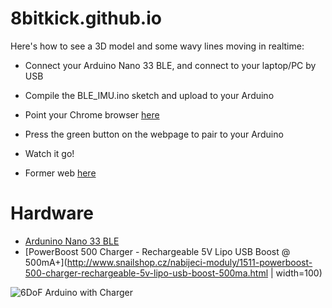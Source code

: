 # 8bitkick.github.io


Here's how to see a 3D model and some wavy lines moving in realtime:

- Connect your Arduino Nano 33 BLE, and connect to your laptop/PC by USB
- Compile the BLE_IMU.ino sketch and upload to your Arduino
- Point your Chrome browser [here](https://mjirik.github.io/8bitkick.github.io/ArduinoBLE-IMU.html)
- Press the green button on the webpage to pair to your Arduino
- Watch it go!

- Former web [here](https://8bitkick.github.io/ArduinoBLE-IMU.html)


# Hardware

* [Ardunino Nano 33 BLE](https://store.arduino.cc/arduino-nano-33-ble)
* [PowerBoost 500 Charger - Rechargeable 5V Lipo USB Boost @ 500mA+](http://www.snailshop.cz/nabijeci-moduly/1511-powerboost-500-charger-rechargeable-5v-lipo-usb-boost-500ma.html  | width=100)

![6DoF Arduino with Charger](https://lh3.googleusercontent.com/Ulrkl4j0BRxRovw4uDV8GvN0a2-pLqCd02QwR6jQbsiWIXxryp6eSHPoifVSgO3AEn6Yyijzl4Ud4Xql39CMx8RJL4YyoFr3yEdONVcNAOrA5qKc1B6wNz3G19aSpGKycGg2saB64DAl0m8d8l0VVUXld4KkaWc2z8RDcja50Oxiix5ycH789zXLgF__9v-l5igRICXeJ0nqTAi1GzP1xF3_gTxq7e6yMFyz7y7r1ZnwCEGmQZLEdTxyR6vbmtexDnPvjVZEdHoySdXBpgkQwthw5OXrin12saUHBEJC54AuWc-dlpKg1FJXlMxup3dINY8Z0zSGZZmMGe_HKpI1g9duhPk9PMrqbDo3g1KWfX37u66yjBkI1dVI4jLEbjKAx-YzpTWW0XzIQDeTH7BKgGlHX58Q6XJNqWSFjq8AHXDEO-vf4GCFhPvdSROMZESfY-4Iz7Qwag3MMyOI7L9GgRD7RP_f6PhC5y1I6_aZJH1I8kSEpEQXC1RRQqq7CMbQjNBwl0toiqslHDGwzjdEISw8WWqElpHYzrUDwZt8BQd_zf0gZXgvrGKvHz9K2u5ANot-sIDH9FWXlid2hBFll2Fl4eEcueax6_D-fwdNGWZr02Re9-TvEyPu58A3Q2_5hCOxi_nf89XixPqgxx8gOEYXmxNlWIkuYumXEBYtiepkIZv_KyQVlqTBgnyxCw=w1174-h880-no?authuser=0)

